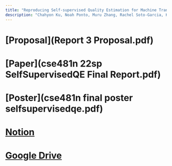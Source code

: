 ```yaml
---
title: "Reproducing Self-supervised Quality Estimation for Machine Translation"
description: "Chahyon Ku, Noah Ponto, Muru Zhang, Rachel Soto-Garcia, Karthik Desingh <br> University of Washington"
---
```


# [Proposal](Report 3 Proposal.pdf)
# [Paper](cse481n 22sp SelfSupervisedQE Final Report.pdf)
# [Poster](cse481n final poster selfsupervisedqe.pdf)
# [Notion](https://phase-desert-07b.notion.site/CSE-481N-304b02f1f43c44d0bc1ccd1c3512ffea)
# [Google Drive](https://drive.google.com/drive/folders/19fkWcnwPpZP6oY75wKUyMDTLYj8HpDfQ?usp=sharing)

